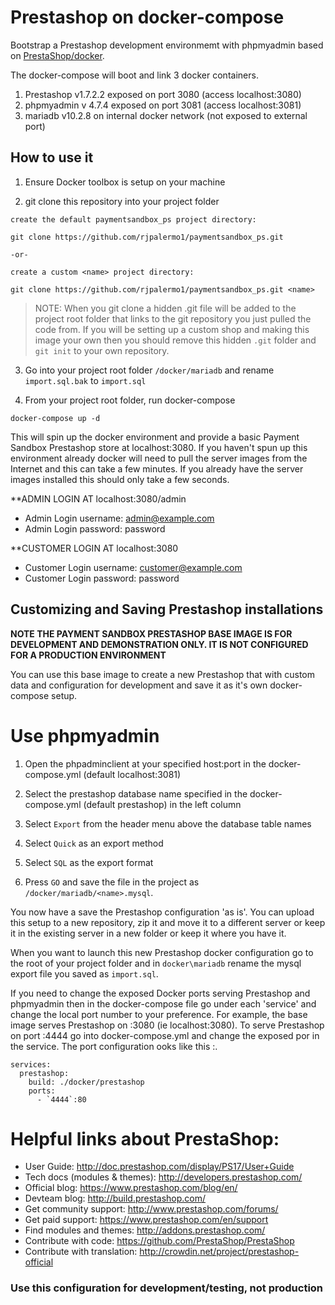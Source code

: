 # Prestashop on docker-compose

Bootstrap a Prestashop development environmemt with phpmyadmin based on  [PrestaShop/docker](https://github.com/PrestaShop/docker).

The docker-compose will boot and link 3 docker containers.

1.  Prestashop v1.7.2.2 exposed on port 3080  (access localhost:3080)
2.  phpmyadmin v 4.7.4 exposed on port 3081 (access localhost:3081)
3.  mariadb v10.2.8 on internal docker network (not exposed to external port)

## How to use it

1.  Ensure Docker toolbox is setup on your machine

2.  git clone this repository into your project folder
```
create the default paymentsandbox_ps project directory:

git clone https://github.com/rjpalermo1/paymentsandbox_ps.git

-or-

create a custom <name> project directory:

git clone https://github.com/rjpalermo1/paymentsandbox_ps.git <name>

```

> NOTE:  When you git clone a hidden .git file will be added to the project root folder that links to the git repository you just pulled the code from.  If you will be setting up a custom shop and making this image your own then you should remove this hidden `.git` folder and `git init` to your own repository.

3.  Go into your project root folder `/docker/mariadb` and rename `import.sql.bak` to `import.sql`

4.  From your project root folder, run docker-compose

```
docker-compose up -d
```

This will spin up the docker environment and provide a basic Payment Sandbox Prestashop store at localhost:3080.  If you haven't spun up this environment already docker will need to pull the server images from the Internet and this can take a few minutes.  If you already have the server images installed this should only take a few seconds.

**ADMIN LOGIN AT localhost:3080/admin
* Admin Login username:  admin@example.com
* Admin Login password: password

**CUSTOMER LOGIN AT localhost:3080
* Customer Login username: customer@example.com
* Customer Login password: password

## Customizing and Saving Prestashop installations

**NOTE THE PAYMENT SANDBOX PRESTASHOP BASE IMAGE IS FOR DEVELOPMENT AND DEMONSTRATION ONLY.  IT IS NOT CONFIGURED FOR A PRODUCTION ENVIRONMENT**

You can use this base image to create a new Prestashop that with custom data and configuration for development and save it as it's own docker-compose setup.

# Use phpmyadmin

1.  Open the phpadminclient at your specified host:port in the docker-compose.yml (default localhost:3081)

2.  Select the prestashop database name specified in the docker-compose.yml (default prestashop) in the left column

3.  Select `Export` from the header menu above the database table names

4.  Select `Quick` as an export method

5.  Select `SQL` as the export format

6.  Press `GO` and save the file in the project as `/docker/mariadb/<name>.mysql`.

You now have a save the Prestashop configuration 'as is'.  You can upload this setup to a new repository, zip it and move it to a different server or keep it in the existing server in a new folder or keep it where you have it.

When you want to launch this new Prestashop docker configuration go to the root of your project folder and in `docker\mariadb` rename the mysql export file you saved as `import.sql`.

If you need to change the exposed Docker ports serving Prestashop and phpmyadmin then in the docker-compose file go under each 'service' and change the local port number to your preference.  For example, the base image serves Prestashop on <dockerhost>:3080 (ie localhost:3080).  To serve Prestashop on port <dockerhost>:4444 go into docker-compose.yml and change the exposed por in the service.  The port configuration ooks like this <exposed port>:<docker port>.

```
services:
  prestashop:
    build: ./docker/prestashop
    ports:
      - `4444`:80

```

# Helpful links about PrestaShop:

* User Guide: http://doc.prestashop.com/display/PS17/User+Guide
* Tech docs (modules & themes): http://developers.prestashop.com/
* Official blog: https://www.prestashop.com/blog/en/
* Devteam blog: http://build.prestashop.com/
* Get community support: http://www.prestashop.com/forums/
* Get paid support: https://www.prestashop.com/en/support
* Find modules and themes: http://addons.prestashop.com/
* Contribute with code: https://github.com/PrestaShop/PrestaShop
* Contribute with translation: http://crowdin.net/project/prestashop-official


### Use this configuration for development/testing, not production